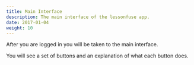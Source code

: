 ```yaml
---
title: Main Interface
description: The main interface of the lessonfuse app.
date: 2017-01-04
weight: 10
---
```


After you are logged in you will be taken to the main interface.

You will see a set of buttons and an explanation of what each button does.
